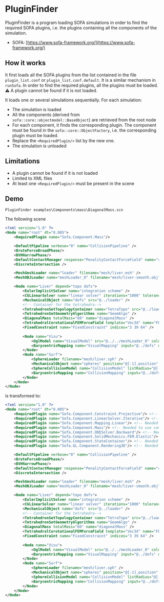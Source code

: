 # PluginFinder

PluginFinder is a program loading SOFA simulations in order to find the required SOFA plugins, i.e. the plugins containing all the components of the simulation.

- SOFA: [https://www.sofa-framework.org/](https://www.sofa-framework.org/)

## How it works

It first loads all the SOFA plugins from the list contained in the file `plugin_list.conf` or `plugin_list.conf.default`.
It is a similar mechanism in `runSofa`.
In order to find the required plugins, all the plugins must be loaded.
:warning: A plugin cannot be found if it is not loaded.

It loads one or several simulations sequentially.
For each simulation:
- The simulation is loaded
- All the components (derived from `sofa::core::objectmodel::BaseObject`) are retrieved from the root node
- For each component, it finds the corresponding plugin. The component must be found in the `sofa::core::ObjectFactory`, i.e. the corresponding plugin must be loaded.
- Replace the `<RequiredPlugin/>` list by the new one.
- The simulation is unloaded

## Limitations

- A plugin cannot be found if it is not loaded
- Limited to XML files
- At least one `<RequiredPlugin/>` must be present in the scene

## Demo

```
PluginFinder examples\Components\mass\DiagonalMass.scn
```

The following scene

```xml
<?xml version="1.0" ?>
<Node name="root" dt="0.005">
    <RequiredPlugin name="Sofa.Component.Mass"/>

    <DefaultPipeline verbose="0" name="CollisionPipeline" />
    <BruteForceBroadPhase/>
    <BVHNarrowPhase/>
    <DefaultContactManager response="PenalityContactForceField" name="collision response" />
    <DiscreteIntersection />

    <MeshGmshLoader name="loader" filename="mesh/liver.msh" />
    <MeshOBJLoader name="meshLoader_0" filename="mesh/liver-smooth.obj" handleSeams="1" />

    <Node name="Liver" depend="topo dofs">
        <EulerImplicitSolver name="integration scheme" />
        <CGLinearSolver name="linear solver" iterations="1000" tolerance="1e-9" threshold="1e-9"/>
        <MechanicalObject name="dofs" src="@../loader" />
        <!-- Container for the tetrahedra-->
        <TetrahedronSetTopologyContainer name="TetraTopo" src="@../loader" />
        <TetrahedronSetGeometryAlgorithms name="GeomAlgo" />
        <DiagonalMass totalMass="60" name="diagonalMass" />
        <TetrahedralCorotationalFEMForceField template="Vec3d" name="FEM" method="large" poissonRatio="0.45" youngModulus="5000" />
        <FixedConstraint name="FixedConstraint" indices="3 39 64" />
        
        <Node name="Visu">
            <OglModel name="VisualModel" src="@../../meshLoader_0" color="red" />
            <BarycentricMapping name="VisualMapping" input="@../dofs" output="@VisualModel" />
        </Node>
        <Node name="Surf">
    	    <SphereLoader filename="mesh/liver.sph" />
            <MechanicalObject name="spheres" position="@[-1].position" />
            <SphereCollisionModel name="CollisionModel" listRadius="@[-2].listRadius" />
            <BarycentricMapping name="CollisionMapping" input="@../dofs" output="@spheres" />
        </Node>
    </Node>
</Node>
```

is transformed to:

```xml
<?xml version="1.0" ?>
<Node name="root" dt="0.005">
    <RequiredPlugin name="Sofa.Component.Constraint.Projective"/> <!-- Needed to use components [FixedConstraint] -->
    <RequiredPlugin name="Sofa.Component.LinearSolver.Iterative"/> <!-- Needed to use components [CGLinearSolver] -->
    <RequiredPlugin name="Sofa.Component.Mapping.Linear"/> <!-- Needed to use components [BarycentricMapping] -->
    <RequiredPlugin name="Sofa.Component.Mass"/> <!-- Needed to use components [DiagonalMass] -->
    <RequiredPlugin name="Sofa.Component.ODESolver.Backward"/> <!-- Needed to use components [EulerImplicitSolver] -->
    <RequiredPlugin name="Sofa.Component.SolidMechanics.FEM.Elastic"/> <!-- Needed to use components [TetrahedralCorotationalFEMForceField] -->
    <RequiredPlugin name="Sofa.Component.StateContainer"/> <!-- Needed to use components [MechanicalObject] -->
    <RequiredPlugin name="Sofa.GL.Component.Rendering3D"/> <!-- Needed to use components [OglModel] -->

    <DefaultPipeline verbose="0" name="CollisionPipeline" />
    <BruteForceBroadPhase/>
    <BVHNarrowPhase/>
    <DefaultContactManager response="PenalityContactForceField" name="collision response" />
    <DiscreteIntersection />

    <MeshGmshLoader name="loader" filename="mesh/liver.msh" />
    <MeshOBJLoader name="meshLoader_0" filename="mesh/liver-smooth.obj" handleSeams="1" />

    <Node name="Liver" depend="topo dofs">
        <EulerImplicitSolver name="integration scheme" />
        <CGLinearSolver name="linear solver" iterations="1000" tolerance="1e-9" threshold="1e-9"/>
        <MechanicalObject name="dofs" src="@../loader" />
        <!-- Container for the tetrahedra-->
        <TetrahedronSetTopologyContainer name="TetraTopo" src="@../loader" />
        <TetrahedronSetGeometryAlgorithms name="GeomAlgo" />
        <DiagonalMass totalMass="60" name="diagonalMass" />
        <TetrahedralCorotationalFEMForceField template="Vec3d" name="FEM" method="large" poissonRatio="0.45" youngModulus="5000" />
        <FixedConstraint name="FixedConstraint" indices="3 39 64" />
        
        <Node name="Visu">
            <OglModel name="VisualModel" src="@../../meshLoader_0" color="red" />
            <BarycentricMapping name="VisualMapping" input="@../dofs" output="@VisualModel" />
        </Node>
        <Node name="Surf">
    	    <SphereLoader filename="mesh/liver.sph" />
            <MechanicalObject name="spheres" position="@[-1].position" />
            <SphereCollisionModel name="CollisionModel" listRadius="@[-2].listRadius" />
            <BarycentricMapping name="CollisionMapping" input="@../dofs" output="@spheres" />
        </Node>
    </Node>
</Node>
```
